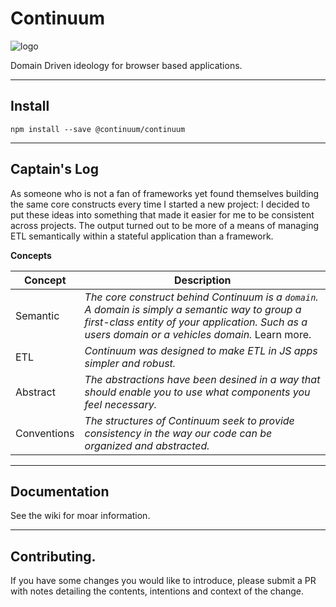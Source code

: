 # Continuum
![logo](https://avatars3.githubusercontent.com/u/30741101?s=200&v=4)

Domain Driven ideology for browser based applications.

***

## Install
`npm install --save @continuum/continuum`

***

## Captain's Log

As someone who is not a fan of frameworks yet found themselves building the same core constructs every time I started a new project: I decided to put these ideas into something that made it easier for me to be consistent across projects. The output turned out to be more of a means of managing ETL semantically within a stateful application than a framework.

**Concepts**

Concept | Description 
--- | ---
Semantic | *The core construct behind Continuum is a `domain`. A domain is simply a semantic way to group a first-class entity of your application. Such as a users domain or a vehicles domain.* Learn more.
ETL | *Continuum was designed to make ETL in JS apps simpler and robust.*
Abstract | *The abstractions have been desined in a way that should enable you to use what components you feel necessary.*
Conventions | *The structures of Continuum seek to provide consistency in the way our code can be organized and abstracted.*

***

## Documentation

See the wiki for moar information.

***

## Contributing.

If you have some changes you would like to introduce, please submit a PR with notes detailing the contents, intentions and context of the change.


